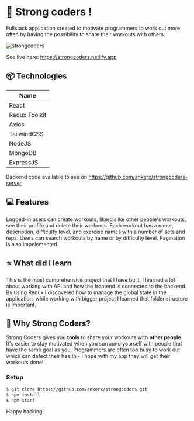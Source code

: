 # 💪 Strong coders !

Fullstack application created to motivate programmers to work out more often by having the possibility to share their workouts with others.

![strongcoders](https://user-images.githubusercontent.com/93661548/174674876-3fcd77f0-9a48-4351-b112-cd066e8e966a.png)

See live here: https://strongcoders.netlify.app

## 📦 Technologies

| Name          |
| ------------- |
| React         |
| Redux Toolkit |
| Axios         |
| TailwindCSS   |
| NodeJS        |
| MongoDB       |
| ExpressJS     |

Backend code available to see on https://github.com/ankerx/strongcoders-server

## 💻 Features

Logged-in users can create workouts, like/dislike other people's workouts, see their profile and delete their workouts. Each workout has a name, description, difficulty level, and exercise names with a number of sets and reps. Users can search workouts by name or by difficulty level. Pagination is also impelemented.

## ⭐️ What did I learn

This is the most comprehensive project that I have built. I learned a lot about working with API and how the frontend is connected to the backend. By using Redux I discovered how to manage the global state in the application, while working with bigger project I learned that folder structure is important.

## 🤖 Why Strong Coders?

Strong Coders gives you **tools** to share your workouts with **other people**. It's easier to stay motivated when you surround yourself with people that have the same goal as you. Programmers are often too busy to work out which can defect their health - I hope with my app they will get their workouts done!

### Setup

```sh
$ git clone https://github.com/ankerx/strongcoders.git
$ npm install
$ npm start
```

Happy hacking!
